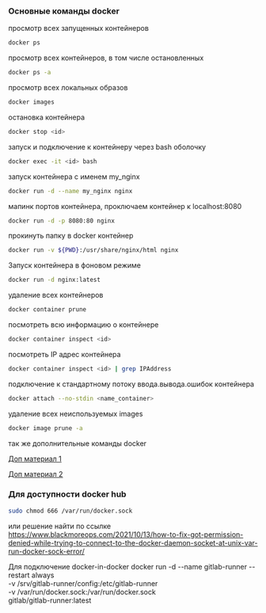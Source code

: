 ### Основные команды docker

просмотр всех запущенных контейнеров

```bash
docker ps
```

просмотр всех контейнеров, в том числе остановленных

```bash
docker ps -a
```

просмотр всех локальных образов

```bash
docker images
```

остановка контейнера

```bash
docker stop <id>
```

запуск и подключение к контейнеру через bash оболочку
```bash
docker exec -it <id> bash
```

запуск контейнера с именем my_nginx

```bash
docker run -d --name my_nginx nginx
```

мапинк портов контейнера, проключаем контейнер к localhost:8080

```bash
docker run -d -p 8080:80 nginx
```

прокинуть папку в docker контейнер

```bash
docker run -v ${PWD}:/usr/share/nginx/html nginx
```

Запуск контейнера в фоновом режиме
```bash
docker run -d nginx:latest
```

удаление всех контейнеров

```bash
docker container prune
```

посмотреть всю информацию о контейнере

```bash
docker container inspect <id>
```

посмотреть IP адрес контейнера

```bash
docker container inspect <id> | grep IPAddress
```

подключение к стандартному потоку ввода.вывода.ошибок контейнера

```bash
docker attach --no-stdin <name_container>
```

удаление всех неиспользуемых images

```bash
docker image prune -a
```

так же дополнительные команды docker

[Доп материал 1](https://for-each.dev/lessons/b/-ops-docker-attach-detach-container)

[Доп материал 2](https://www.linuxshop.ru/articles/a26710824-osnovnye_komandy_dlya_docker)

### Для доступности docker hub

```bash
sudo chmod 666 /var/run/docker.sock
```

или решение найти по ссылке https://www.blackmoreops.com/2021/10/13/how-to-fix-got-permission-denied-while-trying-to-connect-to-the-docker-daemon-socket-at-unix-var-run-docker-sock-error/

Для подключение docker-in-docker
docker run -d --name gitlab-runner --restart always \
  -v /srv/gitlab-runner/config:/etc/gitlab-runner \
  -v /var/run/docker.sock:/var/run/docker.sock \
  gitlab/gitlab-runner:latest